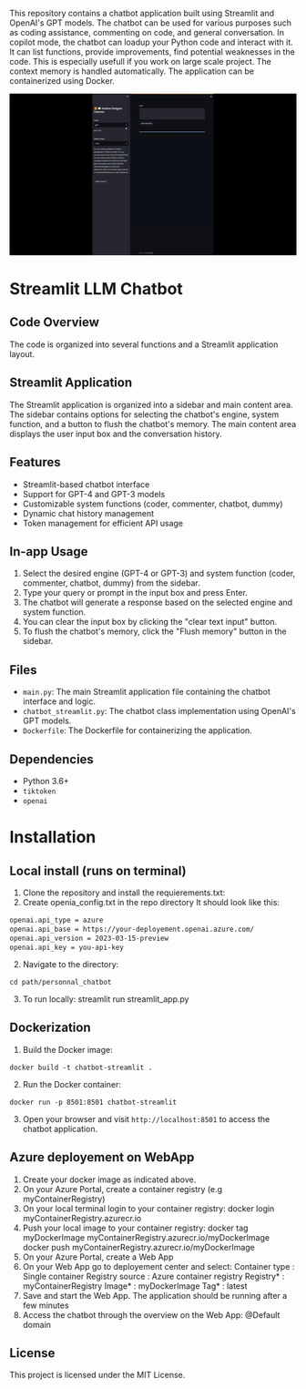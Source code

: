 This repository contains a chatbot application built using Streamlit and
    OpenAI\'s GPT models. The chatbot can be used for various purposes such as
    coding assistance, commenting on code, and general conversation. 
    In copilot mode, the chatbot can loadup your Python code and interact with it. It can list functions, provide improvements, find potential weaknesses in the code.
    This is especially usefull if you work on large scale project.
    The context memory is handled automatically.
    The application
    can be containerized using Docker.
	
![BotRunningOnStreamLit](./ezgif-3-d6b1e5e52f.gif)
# Streamlit LLM Chatbot
## Code Overview
The code is organized into several functions and a Streamlit application layout.
## Streamlit Application
The Streamlit application is organized into a sidebar and main content area. The sidebar contains
    options for selecting the chatbot's engine, system function, and a button to flush the chatbot's
    memory. The main content area displays the user input box and the conversation history.
## Features
- Streamlit-based chatbot interface
- Support for GPT-4 and GPT-3 models
- Customizable system functions (coder, commenter, chatbot, dummy)
- Dynamic chat history management
- Token management for efficient API usage
## In-app Usage
1. Select the desired engine (GPT-4 or GPT-3) and system function (coder,
    commenter, chatbot, dummy) from the sidebar.
2. Type your query or prompt in the input box and press Enter.
3. The chatbot will generate a response based on the selected engine and system
    function.
4. You can clear the input box by clicking the "clear text input" button.
5. To flush the chatbot\'s memory, click the "Flush memory" button in the
    sidebar.
## Files
- `main.py`: The main Streamlit application file containing the chatbot
    interface and logic.
- `chatbot_streamlit.py`: The chatbot class implementation using OpenAI\'s GPT
    models.
- `Dockerfile`: The Dockerfile for containerizing the application.
## Dependencies
- Python 3.6+
- `tiktoken`
- `openai`


# Installation

## Local install (runs on terminal)
1. Clone the repository and install the requierements.txt:
2. Create openia_config.txt in the repo directory
It should look like this:
```
openai.api_type = azure
openai.api_base = https://your-deployement.openai.azure.com/
openai.api_version = 2023-03-15-preview
openai.api_key = you-api-key
```
2. Navigate to the directory:
```
cd path/personnal_chatbot
```
3. To run locally: streamlit run streamlit_app.py

## Dockerization
1. Build the Docker image:
```
docker build -t chatbot-streamlit .
```
2. Run the Docker container:
```
docker run -p 8501:8501 chatbot-streamlit
```
3. Open your browser and visit `http://localhost:8501` to access the chatbot
    application.
	
## Azure deployement on WebApp
1. Create your docker image as indicated above.
2. On your Azure Portal, create a container registry (e.g myContainerRegistry)
3. On your local terminal login to your container registry:
docker login myContainerRegistry.azurecr.io
4. Push your local image to your container registry:
docker tag myDockerImage myContainerRegistry.azurecr.io/myDockerImage
docker push myContainerRegistry.azurecr.io/myDockerImage
5. On your Azure Portal, create a Web App
6. On your Web App go to deployement center and select:
Container type : Single container
Registry source : Azure container registry
Registry* : myContainerRegistry
Image* : myDockerImage
Tag* : latest
7. Save and start the Web App. The application should be running after a few minutes
8. Access the chatbot through the overview on the Web App: @Default domain

## License
This project is licensed under the MIT License.
